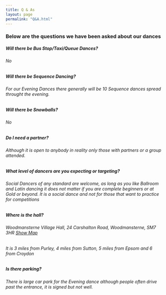 ```yaml
---
title: Q & As
layout: page
permalink: "Q&A.html"
---
```




<article class="grid_12 Visible">
<h3 class="small-padded-bottom  center-text">Below are the questions we have been asked about our dances</h3>
<h5><strong>Will there be Bus Stop/Taxi/Queue Dances?</strong></h5>
<h6>No</h6>
<h5><strong>Will there be Sequence Dancing?</strong></h5>
<h6>For our Evening Dances there generally will be 10 Sequence dances spread throught the evening. </h6>
<h5><strong>Will there be Snowballs?</strong></h5>
<h6>No</h6>
<h5><strong>Do I need a partner?</strong></h5>
<h6>Although it is open to anybody in reality only those with partners or a group attended. </h6>
<h5><strong>What level of dancers are you expecting or targeting?</strong></h5>
<h6>Social Dancers of any standard are welcome, as long as you like Ballroom and Latin dancing it does not matter if you are complete beginners or at Gold or beyond. It is a social dance and not for those that want to practice for competitions </h6>
<h5><strong>Where is the hall?</strong></h5>
<h6> Woodmansterne Village Hall, 24 Carshalton Road, Woodmansterne, SM7 3HR <a href="http://streetmap.co.uk/grid/527579_160170/" target="_blank" >Show Map</a></h6>
  <h6>It is 3 miles from Purley, 4 miles from Sutton,  5 miles from Epsom and 6 from Croydon</h6>
<h5><strong>Is there parking?</strong></h5>
<h6>There is large car park for the Evening dance although people often drive past the entrance, it is signed but not well.</h6>
</article>
